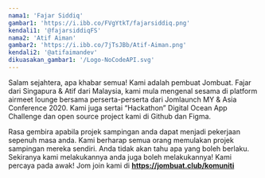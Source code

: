 ```yaml
---
nama1: 'Fajar Siddiq'
gambar1: 'https://i.ibb.co/FVgYtkT/fajarsiddiq.png'
kendali1: '@fajarsiddiqFS'
nama2: 'Atif Aiman'
gambar2: 'https://i.ibb.co/7jTsJBb/Atif-Aiman.png'
kendali2: '@atifaimandev'
dikuasakan_gambar1: '/Logo-NoCodeAPI.svg'
---
```


Salam sejahtera, apa khabar semua!  Kami adalah pembuat Jombuat. Fajar dari Singapura & Atif dari Malaysia, kami mula mengenal sesama di platform airmeet lounge bersama perserta-perserta dari Jomlaunch MY & Asia Conference 2020. Kami juga sertai “Hackathon” Digital Ocean App Challenge dan open source project kami di Github dan Figma.

Rasa gembira apabila projek sampingan anda dapat menjadi pekerjaan sepenuh masa anda. Kami berharap semua orang memulakan projek sampingan mereka sendiri. Anda tidak akan tahu apa yang boleh berlaku. Sekiranya kami melakukannya anda juga boleh melakukannya! Kami percaya pada awak! Jom join kami di **<https://jombuat.club/komuniti>**
